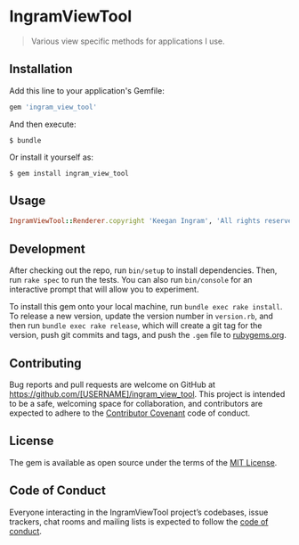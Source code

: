 # IngramViewTool

> Various view specific methods for applications I use.

## Installation

Add this line to your application's Gemfile:

```ruby
gem 'ingram_view_tool'
```

And then execute:

    $ bundle

Or install it yourself as:

    $ gem install ingram_view_tool

## Usage
```ruby
IngramViewTool::Renderer.copyright 'Keegan Ingram', 'All rights reserved'
```

## Development

After checking out the repo, run `bin/setup` to install dependencies. Then, run `rake spec` to run the tests. You can also run `bin/console` for an interactive prompt that will allow you to experiment.

To install this gem onto your local machine, run `bundle exec rake install`. To release a new version, update the version number in `version.rb`, and then run `bundle exec rake release`, which will create a git tag for the version, push git commits and tags, and push the `.gem` file to [rubygems.org](https://rubygems.org).

## Contributing

Bug reports and pull requests are welcome on GitHub at https://github.com/[USERNAME]/ingram_view_tool. This project is intended to be a safe, welcoming space for collaboration, and contributors are expected to adhere to the [Contributor Covenant](http://contributor-covenant.org) code of conduct.

## License

The gem is available as open source under the terms of the [MIT License](http://opensource.org/licenses/MIT).

## Code of Conduct

Everyone interacting in the IngramViewTool project’s codebases, issue trackers, chat rooms and mailing lists is expected to follow the [code of conduct](https://github.com/[USERNAME]/ingram_view_tool/blob/master/CODE_OF_CONDUCT.md).
